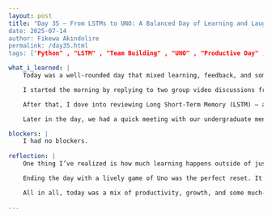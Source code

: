 ```yaml
---
layout: post
title: "Day 35 – From LSTMs to UNO: A Balanced Day of Learning and Laughter
date: 2025-07-14
author: Fikewa Akindolire
permalink: /day35.html
tags: ["Python" , "LSTM" , "Team Building" , "UNO" , "Productive Day" , "AI Research" , "Machine Learning"]

what_i_learned: |
    Today was a well-rounded day that mixed learning, feedback, and some much-needed fun.

    I started the morning by replying to two group video discussions from last week’s presentations. It was interesting to hear about their research topics and how other teams are approaching data challenges. Giving feedback helped me think critically about how we present our own work and where clarity really matters.

    After that, I dove into reviewing Long Short-Term Memory (LSTM) — a type of neural network architecture used for sequence data. I spent time understanding the history behind LSTM, why it was created to solve the limitations of traditional RNNs, and how it’s applied today, especially in tasks like time series forecasting and natural language processing. I also looked into how to implement LSTM models using Google Colab, which made it a lot easier to follow along with tutorials and experiment in real time.

    Later in the day, we had a quick meeting with our undergraduate mentors. They gave us guidance on writing our research paper and shared examples of what a strong paper should look like. It was helpful to see what’s expected in terms of structure and writing tone.

blockers: |
    I had no blockers. 
  
reflection: |
    One thing I’ve realized is how much learning happens outside of just watching lectures or coding — giving feedback, asking questions, and seeing peer examples all help fill in the gaps. The LSTM review reminded me that understanding the “why” behind the tech is just as important as knowing how to use it.

    Ending the day with a lively game of Uno was the perfect reset. It got super competitive and loud, but moments like that help build stronger connections with the people around me — and that’s something I really value in these research spaces.

    All in all, today was a mix of productivity, growth, and some much-needed fun**
  
---
```


